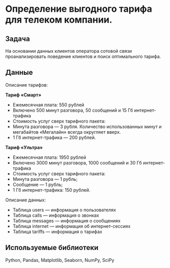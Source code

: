 # Определение выгодного тарифа для телеком компании.
## Задача
На основании данных клиентов оператора сотовой связи проанализировать поведение клиентов и поиск оптимального тарифа.
## Данные
Описание тарифов:

**Тариф «Смарт»**

- Ежемесячная плата: 550 рублей
- Включено 500 минут разговора, 50 сообщений и 15 Гб интернет-трафика
- Стоимость услуг сверх тарифного пакета:
- Минута разговора — 3 рубля. Количество использованных минут и мегабайтов «Мегалайн» всегда округляет вверх.
- 1 Гб интернет-трафика — 200 рублей.

**Тариф «Ультра»**

- Ежемесячная плата: 1950 рублей
- Включено 3000 минут разговора, 1000 сообщений и 30 Гб интернет-трафика
- Стоимость услуг сверх тарифного пакета:
- Минута разговора — 1 рубль;
- Сообщение — 1 рубль;
- 1 Гб интернет-трафика: 150 рублей.

Описание данных:

- Таблица users — информация о пользователях
- Таблица calls — информация о звонках
- Таблица messages — информация о сообщениях
- Таблица internet — информация об интернет-сессиях
- Таблица tariffs — информация о тарифах

## Используемые библиотеки
Python, Pandas, Matplotlib, Seaborn, NumPy, SciPy

